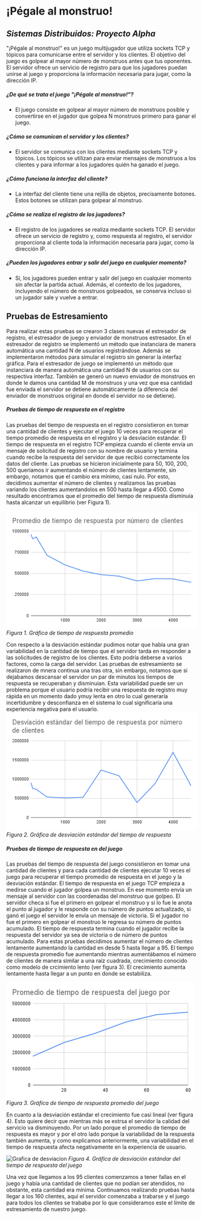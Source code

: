 # ¡Pégale al monstruo!
## _Sistemas Distribuidos: Proyecto Alpha_




"¡Pégale al monstruo!" es un juego multijugador que utiliza sockets TCP y tópicos para comunicarse entre el servidor y los clientes. El objetivo del juego es golpear al mayor número de monstruos antes que tus oponentes. El servidor ofrece un servicio de registro para que los jugadores puedan unirse al juego y proporciona la información necesaria para jugar, como la dirección IP. 


##### ¿De qué se trata el juego "¡Pégale al monstruo!"?

- El juego consiste en golpear al mayor número de monstruos posible y convertirse en el jugador que golpea N monstruos primero para ganar el juego.

##### ¿Cómo se comunican el servidor y los clientes?

- El servidor se comunica con los clientes mediante sockets TCP y tópicos. Los tópicos se utilizan para enviar mensajes de monstruos a los clientes y para informar a los jugadores quién ha ganado el juego.

##### ¿Cómo funciona la interfaz del cliente?

- La interfaz del cliente tiene una rejilla de objetos, precisamente botones. Estos botones se utilizan para golpear al monstruo.

##### ¿Cómo se realiza el registro de los jugadores?

- El registro de los jugadores se realiza mediante sockets TCP. El servidor ofrece un servicio de registro y, como respuesta al registro, el servidor proporciona al cliente toda la información necesaria para jugar, como la dirección IP.

##### ¿Pueden los jugadores entrar y salir del juego en cualquier momento?

- Sí, los jugadores pueden entrar y salir del juego en cualquier momento sin afectar la partida actual. Además, el contexto de los jugadores, incluyendo el número de monstruos golpeados, se conserva incluso si un jugador sale y vuelve a entrar.


## Pruebas de Estresamiento 
Para realizar estas pruebas se crearon 3 clases nuevas el estresador de registro, el estresador de juego y enviador de monstruos estresador. En el estresador de registro se implementó un método que instanciara de manera automática una cantidad N de usuarios registrándose. Además se implementaron métodos para simular el registro sin generar la interfaz gráfica. Para el estresador de juego se implementó un método que instanciara de manera automática una cantidad N de usuarios con su respectiva interfaz. También se generó un nuevo enviador de monstruos en donde le damos una cantidad M de monstruos y una vez que esa cantidad fue enviada el servidor se detiene automáticamente (a diferencia del enviador de monstruos original en donde el servidor no se detiene).
##### Pruebas de tiempo de respuesta en el registro
Las pruebas del tiempo de respuesta en el registro consistieron en tomar una cantidad de clientes y ejecutar el juego 10 veces para recuperar el tiempo promedio de respuesta en el registro y la desviación estándar. 
El tiempo de respuesta en el registro TCP empieza cuando el cliente envía un mensaje de solicitud de registro con su nombre de usuario y termina cuando recibe la respuesta del servidor de que recibió correctamente los datos del cliente.
Las pruebas se hicieron inicialmente para 50, 100, 200, 500 queríamos ir aumentando el número de clientes lentamente, sin embargo, notamos que el cambio era mínimo, casi nulo. Por esto, decidimos aumentar el número de clientes y realizamos las pruebas variando los clientes aumentandolos en 500 hasta llegar a 4500.
Como resultado encontramos que el promedio del tiempo de respuesta disminuía hasta alcanzar un equilibrio (ver Figura 1). 

![Grafica de promedio](https://github.com/jedgarr99/ProyectoAlfa/blob/main/GR%C3%81FICAS/Promedio%20de%20tiempo%20de%20respuesta%20por%20n%C3%BAmero%20de%20clientes.png)
*Figura 1. Gráfica de tiempo de respuesta promedio*

Con respecto a la desviación estándar pudimos notar que había una gran variabilidad en la cantidad de tiempo que el servidor tarda en responder a las solicitudes de registro de los clientes. Esto podría deberse a varios factores, como la carga del servidor. Las pruebas de estresamiento se realizaron de mnera continua una tras otra, sin embargo, notamos que si dejabamos descansar el servidor un par de minutos los tiempos de respuesta se recuperaban y disminuian. Esta variabilidad puede ser un problema porque el usuario podría recibir una respuesta de registro muy rápida en un momento dado ymuy lenta en otro lo cual generaría incertidumbre y desconfianza en el sistema lo cual significaría una experiencia negativa para el usuario.
![Grafica de desviacion](https://github.com/jedgarr99/ProyectoAlfa/blob/main/GR%C3%81FICAS/Desviaci%C3%B3n%20est%C3%A1ndar%20del%20tiempo%20de%20respuesta%20por%20n%C3%BAmero%20de%20clientes.png?raw=true)
*Figura 2. Gráfica de desviación estándar del tiempo de respuesta*
##### Pruebas de tiempo de respuesta en del juego
Las pruebas del tiempo de respuesta del juego consistieron en tomar una cantidad de clientes y para cada cantidad de clientes ejecutar 10 veces el juego para recuperar el tiempo promedio de respuesta en el juego y la desviación estándar. 
El tiempo de respuesta en el juego TCP empieza a medirse cuando el jugador golpea un monstruo. En ese momento envía un mensaje al servidor con las coordenadas del monstruo que golpeo. El servidor checa si fue el primero en golpear el monstruo y si lo fue le anota el punto al jugador y le responde con su número de puntos actualizado, si ganó el juego el servidor le envía un mensaje de victoria. Si el jugador no fue el primero en golpear el monstruo le regresa su número de puntos acumulado. El tiempo de respuesta termina cuando el jugador recibe la respuesta del servidor ya sea de victoria o de número de puntos acumulado.
Para estas pruebas decidimos aumentar el número de clientes lentamente aumentando la cantidad en desde 5 hasta llegar a 95. El tiempo de respuesta promedio fue aumentando mientras aumentábamos el número de clientes de manera similar a una raíz cuadrada, crecimiento conocido como modelo de crcimiento lento (ver figura 3). El crecimiento aumenta lentamente hasta llegar a un punto en donde se estabiliza. 

![Grafica de promedio](https://github.com/jedgarr99/ProyectoAlfa/blob/main/GR%C3%81FICAS/Promedio%20de%20tiempo%20de%20respuesta%20del%20juego%20por%20nu%CC%81mero%20de%20clientes.png)
*Figura 3. Gráfica de tiempo de respuesta promedio del juego*

En cuanto a la desviación estándar el crecimiento fue casi lineal (ver figura 4). Esto quiere decir que mientras más se estrsa el servidor la calidad del servicio va disminuyendo. Por un lado porque el promedio de tiempo de respuesta es mayor y por el otro lado porque la variabilidad de la respuesta también aumenta, y como explicamos anteriormente, una variabilidad en el tiempo de respuesta afecta negativamente en la experiencia de usuario. 

![Grafica de desviacion](https://github.com/jedgarr99/ProyectoAlfa/blob/main/GR%C3%81FICAS/Desviacio%CC%81n%20esta%CC%81ndar%20del%20tiempo%20de%20respuesta%20de%20juego%20por%20nu%CC%81mero%20de%20clientes.png)
*Figura 4. Gráfica de desviación estándar del tiempo de respuesta del juego*

Una vez que llegamos a los 95 clientes comenzamos a tener fallas en el juego y había una cantidad de clientes que no podían ser atendidos, no obstante, esta cantidad era mínima. Continuamos realizando pruebas hasta llegar a los 160 clientes, aquí el servidor comenzaba a trabarse y el juego para todos los clientes se trababa por lo que consideramos este el límite de estresamiento de nuestro juego. 







